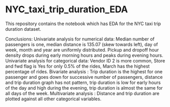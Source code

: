 # NYC_taxi_trip_duration_EDA
This repository contains the notebook which has EDA for the NYC taxi trip duration dataset.

Conclusions:
Univariate analysis for numerical data: Median number of passengers is one, median distance is 135.07 (skew towards left), day of week, month and year are uniformly distributed. Pickup and dropoff hour density drops during early morning hours and peaks during evening hours.
Univariate analysis for categorical data: Vendor ID 2 is more common, Store and fwd flag is Yes for only 0.5% of the rides, March has the highest percentage of rides.
Bivariate analysis : Trip duration is the highest for one passenger and goes down for successive number of passengers, distance and trip duration graph has not pattern, trip duration is low for early hours of the day and high during the evening, trip duration is almost the same for all days of the week.
Multivariate analysis : Distance and trip duration are plotted against all other categorical variables.


